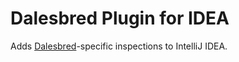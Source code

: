 Dalesbred Plugin for IDEA
=========================

Adds [Dalesbred](https://bitbucket.org/evidentsolutions/dalesbred)-specific inspections to IntelliJ IDEA.
